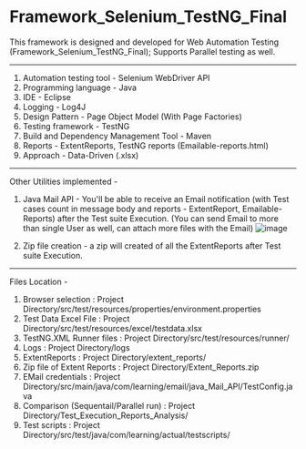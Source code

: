 # Framework_Selenium_TestNG_Final
This framework is designed and developed for Web Automation Testing (Framework_Selenium_TestNG_Final); Supports Parallel testing as well.

--------------------------------------------------------------------------------------------------------------------

1.  Automation testing tool - Selenium WebDriver API
2.  Programming language - Java
3.  IDE - Eclipse
4.  Logging - Log4J
5.  Design Pattern - Page Object Model (With Page Factories)
6.  Testing framework - TestNG
7.  Build and Dependency Management Tool - Maven
8.  Reports - ExtentReports, TestNG reports (Emailable-reports.html)
9.  Approach - Data-Driven (.xlsx)
-----------------
Other Utilities implemented - 
1. Java Mail API - You'll be able to receive an Email notification (with Test cases count in message body and reports - ExtentReport, Emailable-Reports) after the Test suite Execution. 
(You can send Email to more than single User as well, can attach more files with the Email)
![image](https://user-images.githubusercontent.com/26399692/132939837-da66c77d-4c65-4b5f-b721-c1a64b51ba85.png)

2. Zip file creation - a zip will created of all the ExtentReports after Test suite Execution.
-----------------
Files Location - 
1. Browser selection : Project Directory/src/test/resources/properties/environment.properties
2. Test Data Excel File : Project Directory/src/test/resources/excel/testdata.xlsx
3. TestNG.XML Runner files : Project Directory/src/test/resources/runner/
4. Logs : Project Directory/logs
5. ExtentReports : Project Directory/extent_reports/
6. Zip file of Extent Reports : Project Directory/Extent_Reports.zip
7. EMail credentials : Project Directory/src/main/java/com/learning/email/java_Mail_API/TestConfig.java
8. Comparison (Sequentail/Parallel run) : Project Directory/Test_Execution_Reports_Analysis/
9. Test scripts : Project Directory/src/test/java/com/learning/actual/testscripts/

